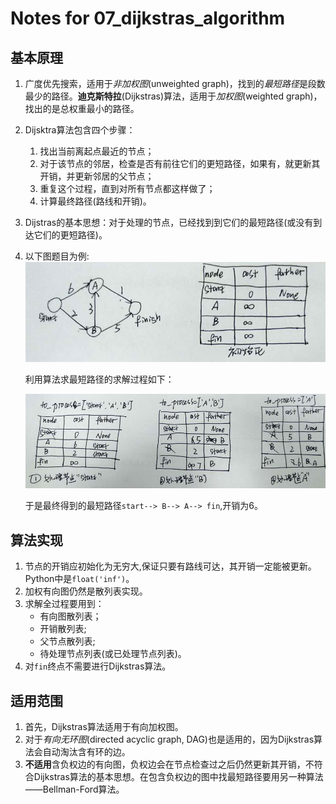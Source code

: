# Notes for 07_dijkstras_algorithm

## 基本原理

1. 广度优先搜索，适用于*非加权图*(unweighted graph)，找到的*最短路径*是段数最少的路径。**迪克斯特拉**(Dijkstras)算法，适用于*加权图*(weighted graph)，找出的是总权重最小的路径。
2. Dijsktra算法包含四个步骤：
   1. 找出当前离起点最近的节点；
   2. 对于该节点的邻居，检查是否有前往它们的更短路径，如果有，就更新其开销，并更新邻居的父节点；
   3. 重复这个过程，直到对所有节点都这样做了；
   4. 计算最终路径(路线和开销)。
3. Dijstras的基本思想：对于处理的节点，已经找到到它们的最短路径(或没有到达它们的更短路径)。
4. 以下图题目为例:
   ![dijkstras_init](../img/dijkstras_init.jpg)

   利用算法求最短路径的求解过程如下：

   ![dijkstras_solve](../img/dijkstras_solve.jpg)

   于是最终得到的最短路径`start--> B--> A--> fin`,开销为6。

## 算法实现
1. 节点的开销应初始化为无穷大,保证只要有路线可达，其开销一定能被更新。Python中是`float('inf')`。
2. 加权有向图仍然是散列表实现。
3. 求解全过程要用到：
   - 有向图散列表；
   - 开销散列表;
   - 父节点散列表;
   - 待处理节点列表(或已处理节点列表)。
4. 对`fin`终点不需要进行Dijkstras算法。

## 适用范围
1. 首先，Dijkstras算法适用于有向加权图。
2. 对于*有向无环图*(directed acyclic graph, DAG)也是适用的，因为Dijkstras算法会自动淘汰含有环的边。
3. **不适用**含负权边的有向图，负权边会在节点检查过之后仍然更新其开销，不符合Dijkstras算法的基本思想。在包含负权边的图中找最短路径要用另一种算法——Bellman-Ford算法。




















